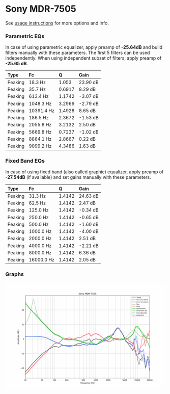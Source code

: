 # Sony MDR-7505
See [usage instructions](https://github.com/jaakkopasanen/AutoEq#usage) for more options and info.

### Parametric EQs
In case of using parametric equalizer, apply preamp of **-25.64dB** and build filters manually
with these parameters. The first 5 filters can be used independently.
When using independent subset of filters, apply preamp of **-25.65 dB**.

| Type    | Fc         |      Q | Gain     |
|:--------|:-----------|:-------|:---------|
| Peaking | 18.3 Hz    | 1.053  | 23.90 dB |
| Peaking | 35.7 Hz    | 0.6917 | 8.29 dB  |
| Peaking | 613.4 Hz   | 1.1742 | -3.07 dB |
| Peaking | 1048.3 Hz  | 3.2969 | -2.79 dB |
| Peaking | 10391.4 Hz | 1.4928 | 8.65 dB  |
| Peaking | 186.5 Hz   | 2.3672 | -1.53 dB |
| Peaking | 2055.8 Hz  | 3.2132 | 2.50 dB  |
| Peaking | 5669.8 Hz  | 0.7237 | -1.02 dB |
| Peaking | 8864.1 Hz  | 2.8667 | 0.22 dB  |
| Peaking | 9099.2 Hz  | 4.3486 | 1.63 dB  |

### Fixed Band EQs
In case of using fixed band (also called graphic) equalizer, apply preamp of **-27.54dB**
(if available) and set gains manually with these parameters.

| Type    | Fc         |      Q | Gain     |
|:--------|:-----------|:-------|:---------|
| Peaking | 31.3 Hz    | 1.4142 | 24.63 dB |
| Peaking | 62.5 Hz    | 1.4142 | 2.47 dB  |
| Peaking | 125.0 Hz   | 1.4142 | -0.34 dB |
| Peaking | 250.0 Hz   | 1.4142 | -0.65 dB |
| Peaking | 500.0 Hz   | 1.4142 | -1.60 dB |
| Peaking | 1000.0 Hz  | 1.4142 | -4.00 dB |
| Peaking | 2000.0 Hz  | 1.4142 | 2.51 dB  |
| Peaking | 4000.0 Hz  | 1.4142 | -2.21 dB |
| Peaking | 8000.0 Hz  | 1.4142 | 6.36 dB  |
| Peaking | 16000.0 Hz | 1.4142 | 2.05 dB  |

### Graphs
![](./Sony%20MDR-7505.png)